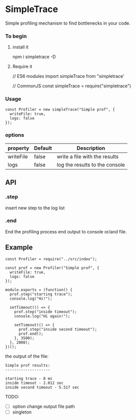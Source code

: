 # SimpleTrace

Simple profiling mechanism to find bottlenecks in your code.

### To begin

1.  install it


    npm i simpletrace -D

2.  Require it


    // ES6 modules
    import simpleTrace from "simpletrace'

    // CommonJS
    const simpleTrace = require("simpletrace")


### Usage

    const Profiler = new simpleTrace("Simple prof", {
      writeFile: true,
      logs: false
    });

### options

| property  | Default | Description                    |
| --------- | ------- | ------------------------------ |
| writeFile | false   | write a file with the results  |
| logs      | false   | log the results to the console |

## API

### .step

insert new step to the log list

### .end

End the profiling process end output to console or/and file.

## Example

    const Profiler = require("../src/index");

    const prof = new Profiler("Simple prof", {
      writeFile: true,
      logs: false
    });

    module.exports = (function() {
      prof.step("starting trace");
      console.log("Hi!");

      setTimeout(() => {
        prof.step("inside timeout");
        console.log("Hi again!");

        setTimeout(() => {
          prof.step("inside second timeout");
          prof.end();
        }, 3500);
      }, 2000);
    })();

the output of the file:

    Simple prof results:
    --------------------

    starting trace - 8 ms
    inside timeout - 2.012 sec
    inside second timeout - 5.517 sec

TODO:

- [ ] option change output file path
- [ ] singleton

